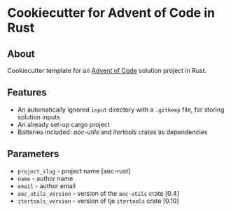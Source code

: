 # Cookiecutter for Advent of Code in Rust

## About

Cookiecutter template for an [Advent of Code](https://adventofcode.com/) solution project in Rust.

## Features

* An automatically ignored `input` directory with a `.gitkeep` file, for storing solution inputs
* An already set-up cargo project
* Batteries included: *aoc-utils* and *itertools* crates as dependencies

## Parameters

* `project_slug` - project name [aoc-rust]
* `name` - author name
* `email` - author email
* `aoc_utils_version` - version of the `aoc-utils` crate [0.4]
* `itertools_version` - version of tje `itertools` crate [0.10]
